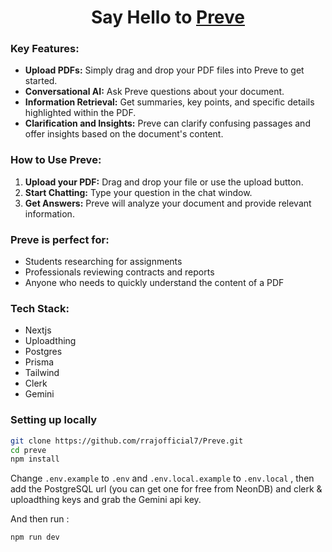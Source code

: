 <h1 align="center">Say Hello to <a href="https://preve.onrender.com/">Preve</a>
</h1>


### **Key Features:**

* **Upload PDFs:** Simply drag and drop your PDF files into Preve to get started.
* **Conversational AI:** Ask Preve questions about your document.
* **Information Retrieval:** Get summaries, key points, and specific details highlighted within the PDF.
* **Clarification and Insights:** Preve can clarify confusing passages and offer insights based on the document's content.

### **How to Use Preve:**

1. **Upload your PDF:** Drag and drop your file or use the upload button.
2. **Start Chatting:** Type your question in the chat window.
3. **Get Answers:** Preve will analyze your document and provide relevant information.

### **Preve is perfect for:**

* Students researching for assignments
* Professionals reviewing contracts and reports
* Anyone who needs to quickly understand the content of a PDF


### **Tech Stack:**

- Nextjs
- Uploadthing
- Postgres
- Prisma
- Tailwind
- Clerk
- Gemini 

### **Setting up locally**

```bash
git clone https://github.com/rrajofficial7/Preve.git
cd preve
npm install
```

Change `.env.example` to `.env` and `.env.local.example` to `.env.local` , then add the PostgreSQL url (you can get one for free from NeonDB) and clerk & uploadthing keys and grab the Gemini api key.

And then run :
```bash
npm run dev
```
